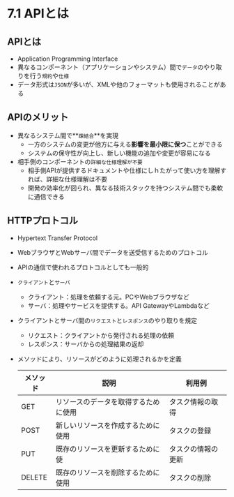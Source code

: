 # 7.1 APIとは
## APIとは
- Application Programming Interface
- 異なるコンポーネント（アプリケーションやシステム）間で`データ`のやり取りを行う`規約`や`仕様`
- データ形式は`JSON`が多いが、XMLや他のフォーマットも使用されることがある

## APIのメリット
- 異なるシステム間で**`疎結合`**を実現
    - 一方のシステムの変更が他方に与える**影響を最小限に保つ**ことができる
    - システムの保守性が向上し、新しい機能の追加や変更が容易になる
- 相手側のコンポーネントの`詳細な仕様理解が不要`
    - 相手側APIが提供するドキュメントや仕様にしｈたがって使い方を理解すれば、詳細な仕様理解は不要
    - 開発の効率化が図られ、異なる技術スタックを持つシステム間でも柔軟に通信できる

## HTTPプロトコル
- Hypertext Transfer Protocol
- WebブラウザとWebサーバ間でデータを送受信するためのプロトコル
- APIの通信で使われるプロトコルとしても一般的
- `クライアント`と`サーバ`
    - クライアント：処理を依頼する元。PCやWebブラウザなど
    - サーバ：処理やサービスを提供する。API GatewayやLambdaなど
- クライアントとサーバ間の`リクエスト`と`レスポンス`のやり取りを規定
    - リクエスト：クライアントから発行される処理の依頼
    - レスポンス：サーバからの処理結果の返却
- メソッドにより、リソースがどのように処理されるかを定義
    
    
    | メソッド | 説明 | 利用例 |
    | --- | --- | --- |
    | GET | リソースのデータを取得するために使用 | タスク情報の取得 |
    | POST | 新しいリソースを作成するために使用 | タスクの登録 |
    | PUT | 既存のリソースを更新するために使 | タスクの情報の更新 |
    | DELETE | 既存のリソースを削除するために使用 | タスクの削除 |
